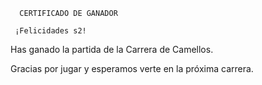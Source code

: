       CERTIFICADO DE GANADOR

     ¡Felicidades s2!

Has ganado la partida de la Carrera de Camellos.

Gracias por jugar y esperamos verte en la próxima carrera.

